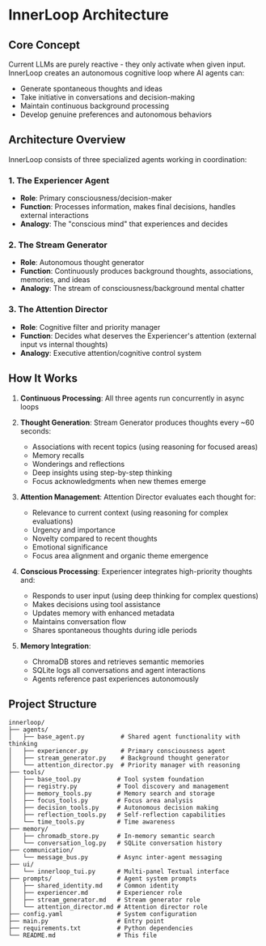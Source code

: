 # InnerLoop Architecture

## Core Concept

Current LLMs are purely reactive - they only activate when given input. InnerLoop creates an autonomous cognitive loop where AI agents can:

- Generate spontaneous thoughts and ideas
- Take initiative in conversations and decision-making  
- Maintain continuous background processing
- Develop genuine preferences and autonomous behaviors

## Architecture Overview

InnerLoop consists of three specialized agents working in coordination:

### 1. The Experiencer Agent
- **Role**: Primary consciousness/decision-maker
- **Function**: Processes information, makes final decisions, handles external interactions
- **Analogy**: The "conscious mind" that experiences and decides

### 2. The Stream Generator  
- **Role**: Autonomous thought generator
- **Function**: Continuously produces background thoughts, associations, memories, and ideas
- **Analogy**: The stream of consciousness/background mental chatter

### 3. The Attention Director
- **Role**: Cognitive filter and priority manager
- **Function**: Decides what deserves the Experiencer's attention (external input vs internal thoughts)
- **Analogy**: Executive attention/cognitive control system

## How It Works

1. **Continuous Processing**: All three agents run concurrently in async loops

2. **Thought Generation**: Stream Generator produces thoughts every ~60 seconds:
   - Associations with recent topics (using reasoning for focused areas)
   - Memory recalls
   - Wonderings and reflections
   - Deep insights using step-by-step thinking
   - Focus acknowledgments when new themes emerge

3. **Attention Management**: Attention Director evaluates each thought for:
   - Relevance to current context (using reasoning for complex evaluations)
   - Urgency and importance
   - Novelty compared to recent thoughts
   - Emotional significance
   - Focus area alignment and organic theme emergence

4. **Conscious Processing**: Experiencer integrates high-priority thoughts and:
   - Responds to user input (using deep thinking for complex questions)
   - Makes decisions using tool assistance
   - Updates memory with enhanced metadata
   - Maintains conversation flow
   - Shares spontaneous thoughts during idle periods

5. **Memory Integration**: 
   - ChromaDB stores and retrieves semantic memories
   - SQLite logs all conversations and agent interactions
   - Agents reference past experiences autonomously

## Project Structure

```
innerloop/
├── agents/
│   ├── base_agent.py          # Shared agent functionality with thinking
│   ├── experiencer.py         # Primary consciousness agent
│   ├── stream_generator.py    # Background thought generator
│   └── attention_director.py  # Priority manager with reasoning
├── tools/
│   ├── base_tool.py          # Tool system foundation
│   ├── registry.py           # Tool discovery and management
│   ├── memory_tools.py       # Memory search and storage
│   ├── focus_tools.py        # Focus area analysis
│   ├── decision_tools.py     # Autonomous decision making
│   ├── reflection_tools.py   # Self-reflection capabilities
│   └── time_tools.py         # Time awareness
├── memory/
│   ├── chromadb_store.py     # In-memory semantic search
│   └── conversation_log.py   # SQLite conversation history
├── communication/
│   └── message_bus.py        # Async inter-agent messaging
├── ui/
│   └── innerloop_tui.py      # Multi-panel Textual interface
├── prompts/                  # Agent system prompts
│   ├── shared_identity.md    # Common identity
│   ├── experiencer.md        # Experiencer role
│   ├── stream_generator.md   # Stream generator role
│   └── attention_director.md # Attention director role
├── config.yaml               # System configuration
├── main.py                   # Entry point
├── requirements.txt          # Python dependencies
└── README.md                 # This file
```